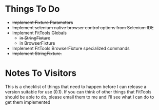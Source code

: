 # Things To Do #

  * ~~Implement Fixture Parameters~~
  * ~~Implement selenium native browser control options from Selenium IDE~~
  * Implement FitTools Globals
    * ~~in StringFixture~~
    * in BrowserFixture
  * Implement FitTools BrowserFixture specialized commands
  * ~~Implement StringFixture.~~



# Notes To Visitors #
This is a checklist of things that need to happen before I can release a version suitable for use (0.1).  If you can think of other things that FitTools should be able to do, please email them to me and I'll see what I can do to get them implemented